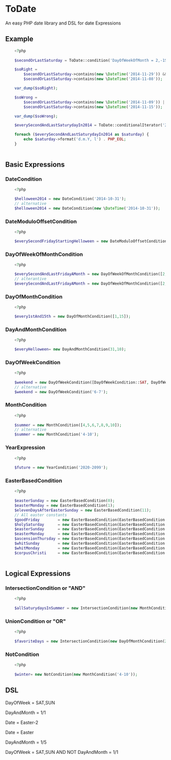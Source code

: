 # ToDate

An easy PHP date library and DSL for date Expressions

## Example
```php
    <?php
 
    $secondOrLastSaturday = ToDate::condition('DayOfWeekOfMonth = 2,-1SAT');

    $soRight =
        $secondOrLastSaturday->contains(new \DateTime('2014-11-29')) &&
        $secondOrLastSaturday->contains(new \DateTime('2014-11-08'));

    var_dump($soRight);

    $soWrong =
        $secondOrLastSaturday->contains(new \DateTime('2014-11-09')) ||
        $secondOrLastSaturday->contains(new \DateTime('2014-11-15'));

    var_dump($soWrong);

    $everySecondAndLastSaturydayIn2014 = ToDate::conditionalIterator('2014-01-01', '2014-12-31', $secondOrLastSaturday);

    foreach ($everySecondAndLastSaturydayIn2014 as $saturday) {
        echo $saturday->format('d.m.Y, l') . PHP_EOL;
    }
        
```

## Basic Expressions

### DateCondition
```php
    <?php

    $helloween2014 = new DateCondition('2014-10-31');
    // alternative
    $helloween2014 = new DateCondition(new \DateTime('2014-10-31'));
```

### DateModuloOffsetCondition
```php
    <?php

    $everySecondFridayStartingHelloween = new DateModuloOffsetCondition('2014-10-31',14);
```

### DayOfWeekOfMonthCondition
```php
    <?php

    $everySecondAndLastFridayAMonth = new DayOfWeekOfMonthCondition([2,-1], DayOfWeekOfMonthCondition::FRI);
    // alterantive 
    $everySecondAndLastFridayAMonth = new DayOfWeekOfMonthCondition([2,-1], 'FRI');
```

### DayOfMonthCondition
```php
    <?php

    $every1stAnd15th = new DayOfMonthCondition([1,15]);
```

### DayAndMonthCondition
```php 
    <?php

    $everyHelloween= new DayAndMonthCondition(31,10);
```

### DayOfWeekCondition
```php
    <?php
    
    $weekend = new DayOfWeekCondition([DayOfWeekCondition::SAT, DayOfWeekCondition::SUN]);
    // alternative
    $weekend = new DayOfWeekCondition('6-7');
```

### MonthCondition
```php
    <?php
    
    $summer = new MonthCondition([4,5,6,7,8,9,10]);
    // alternative
    $summer = new MonthCondition('4-10');
```
### YearExpression
```php
    <?php
    
    $future = new YearCondition('2020-2099');
```

### EasterBasedCondition
```php
    <?php
    
    $easterSunday = new EasterBasedCondition(0);
    $easterMonday = new EasterBasedCondition(1);
    $elevenDaysAfterEasterSunday = new EasterBasedCondition(11);
    // All easter constants
    $goodFriday        = new EasterBasedCondition(EasterBasedCondition::GOOD_FRIDAY);
    $holySaturday      = new EasterBasedCondition(EasterBasedCondition::HOLY_SATURDAY);
    $easterSunday      = new EasterBasedCondition(EasterBasedCondition::EASTER_SUNDAY);
    $easterMonday      = new EasterBasedCondition(EasterBasedCondition::EASTER_MONDAY);
    $ascensionThursday = new EasterBasedCondition(EasterBasedCondition::ASCENSION_THURSDAY);
    $whitSunday        = new EasterBasedCondition(EasterBasedCondition::WHIT_SUNDAY);
    $whitMonday        = new EasterBasedCondition(EasterBasedCondition::WHIT_MONDAY);
    $corpusChristi     = new EasterBasedCondition(EasterBasedCondition::CORPUS_CHRISTI);
    
```


## Logical Expressions

### IntersectionCondition or "AND"
```php
    <?php
    
    $allSaturydaysInSummer = new IntersectionCondition(new MonthCondition('4-10'), new DayOfWeekCondition('SAT');
```

### UnionCondition or "OR"
```php
    <?php
    
    $favoriteDays = new IntersectionCondition(new DayOfMonthCondition(25,12), new DayOfWeekCondition('SAT,SUN');
```

### NotCondition 
```php
    <?php
    
    $winter= new NotCondition(new MonthCondition('4-10'));
```

## DSL

DayOfWeek = SAT,SUN

DayAndMonth = 1/1

Date = Easter-2

Date = Easter

DayAndMonth = 1/5

DayOfWeek = SAT,SUN AND NOT DayAndMonth = 1/1
